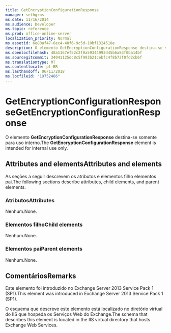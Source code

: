 ```yaml
---
title: GetEncryptionConfigurationResponse
manager: sethgros
ms.date: 11/16/2014
ms.audience: Developer
ms.topic: reference
ms.prod: office-online-server
localization_priority: Normal
ms.assetid: 6e80af47-6ec4-48f6-9c5d-10bf1324510e
description: O elemento GetEncryptionConfigurationResponse destina-se somente para uso interno.
ms.openlocfilehash: 48a1167ef52c2f0a59344993d45b6a83f0ba14bf
ms.sourcegitcommit: 34041125dc8c5f993b21cebfc4f8b72f0fd2cb6f
ms.translationtype: MT
ms.contentlocale: pt-BR
ms.lasthandoff: 06/11/2018
ms.locfileid: "19752466"
---
```

# <a name="getencryptionconfigurationresponse"></a><span data-ttu-id="9394d-103">GetEncryptionConfigurationResponse</span><span class="sxs-lookup"><span data-stu-id="9394d-103">GetEncryptionConfigurationResponse</span></span>

<span data-ttu-id="9394d-104">O elemento **GetEncryptionConfigurationResponse** destina-se somente para uso interno.</span><span class="sxs-lookup"><span data-stu-id="9394d-104">The **GetEncryptionConfigurationResponse** element is intended for internal use only.</span></span> 

## <a name="attributes-and-elements"></a><span data-ttu-id="9394d-105">Attributes and elements</span><span class="sxs-lookup"><span data-stu-id="9394d-105">Attributes and elements</span></span>

<span data-ttu-id="9394d-106">As seções a seguir descrevem os atributos e elementos filho elementos pai.</span><span class="sxs-lookup"><span data-stu-id="9394d-106">The following sections describe attributes, child elements, and parent elements.</span></span>
  
### <a name="attributes"></a><span data-ttu-id="9394d-107">Atributos</span><span class="sxs-lookup"><span data-stu-id="9394d-107">Attributes</span></span>

<span data-ttu-id="9394d-108">Nenhum.</span><span class="sxs-lookup"><span data-stu-id="9394d-108">None.</span></span>
  
### <a name="child-elements"></a><span data-ttu-id="9394d-109">Elementos filho</span><span class="sxs-lookup"><span data-stu-id="9394d-109">Child elements</span></span>

<span data-ttu-id="9394d-110">Nenhum.</span><span class="sxs-lookup"><span data-stu-id="9394d-110">None.</span></span>
  
### <a name="parent-elements"></a><span data-ttu-id="9394d-111">Elementos pai</span><span class="sxs-lookup"><span data-stu-id="9394d-111">Parent elements</span></span>

<span data-ttu-id="9394d-112">Nenhum.</span><span class="sxs-lookup"><span data-stu-id="9394d-112">None.</span></span>
  
## <a name="remarks"></a><span data-ttu-id="9394d-113">Comentários</span><span class="sxs-lookup"><span data-stu-id="9394d-113">Remarks</span></span>

<span data-ttu-id="9394d-114">Este elemento foi introduzido no Exchange Server 2013 Service Pack 1 (SP1).</span><span class="sxs-lookup"><span data-stu-id="9394d-114">This element was introduced in Exchange Server 2013 Service Pack 1 (SP1).</span></span>
  
<span data-ttu-id="9394d-115">O esquema que descreve este elemento está localizado no diretório virtual do IIS que hospeda os Serviços Web do Exchange.</span><span class="sxs-lookup"><span data-stu-id="9394d-115">The schema that describes this element is located in the IIS virtual directory that hosts Exchange Web Services.</span></span>
  

